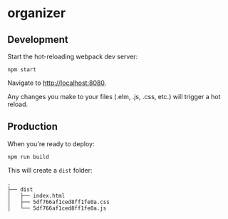 
# organizer

## Development

Start the hot-reloading webpack dev server:

    npm start

Navigate to <http://localhost:8080>.

Any changes you make to your files (.elm, .js, .css, etc.) will trigger
a hot reload.

## Production

When you're ready to deploy:

    npm run build

This will create a `dist` folder:

    .
    ├── dist
    │   ├── index.html 
    │   ├── 5df766af1ced8ff1fe0a.css
    │   └── 5df766af1ced8ff1fe0a.js

